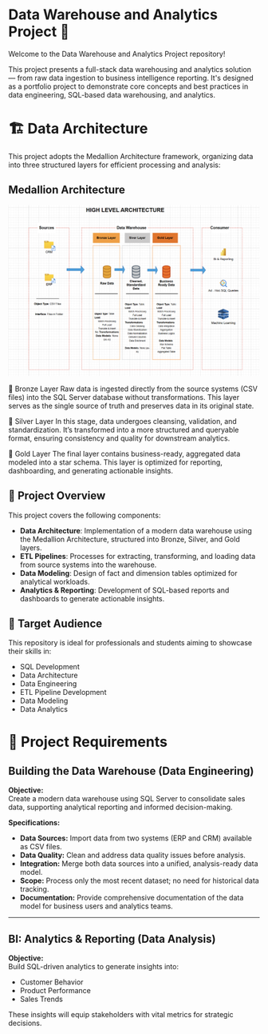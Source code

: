 # Data Warehouse and Analytics Project 🚀
Welcome to the Data Warehouse and Analytics Project repository!

This project presents a full-stack data warehousing and analytics solution — from raw data ingestion to business intelligence reporting. It's designed as a portfolio project to demonstrate core concepts and best practices in data engineering, SQL-based data warehousing, and analytics.

# 🏗️ Data Architecture
This project adopts the Medallion Architecture framework, organizing data into three structured layers for efficient processing and analysis:

## Medallion Architecture

![Medallion Architecture](docs/data_architecture.png)

🔹 Bronze Layer
Raw data is ingested directly from the source systems (CSV files) into the SQL Server database without transformations. This layer serves as the single source of truth and preserves data in its original state.

🔸 Silver Layer
In this stage, data undergoes cleansing, validation, and standardization. It’s transformed into a more structured and queryable format, ensuring consistency and quality for downstream analytics.

🏅 Gold Layer
The final layer contains business-ready, aggregated data modeled into a star schema. This layer is optimized for reporting, dashboarding, and generating actionable insights.

## 📖 Project Overview

This project covers the following components:

- **Data Architecture**: Implementation of a modern data warehouse using the Medallion Architecture, structured into Bronze, Silver, and Gold layers.
- **ETL Pipelines**: Processes for extracting, transforming, and loading data from source systems into the warehouse.
- **Data Modeling**: Design of fact and dimension tables optimized for analytical workloads.
- **Analytics & Reporting**: Development of SQL-based reports and dashboards to generate actionable insights.

## 🎯 Target Audience

This repository is ideal for professionals and students aiming to showcase their skills in:

- SQL Development  
- Data Architecture  
- Data Engineering  
- ETL Pipeline Development  
- Data Modeling  
- Data Analytics

# 🚀 Project Requirements

## Building the Data Warehouse (Data Engineering)

**Objective:**  
Create a modern data warehouse using SQL Server to consolidate sales data, supporting analytical reporting and informed decision-making.

**Specifications:**  
- **Data Sources:** Import data from two systems (ERP and CRM) available as CSV files.  
- **Data Quality:** Clean and address data quality issues before analysis.  
- **Integration:** Merge both data sources into a unified, analysis-ready data model.  
- **Scope:** Process only the most recent dataset; no need for historical data tracking.  
- **Documentation:** Provide comprehensive documentation of the data model for business users and analytics teams.

---

## BI: Analytics & Reporting (Data Analysis)

**Objective:**  
Build SQL-driven analytics to generate insights into:

- Customer Behavior  
- Product Performance  
- Sales Trends  

These insights will equip stakeholders with vital metrics for strategic decisions.
